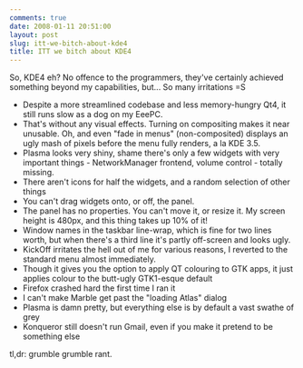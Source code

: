 ```yaml
---
comments: true
date: 2008-01-11 20:51:00
layout: post
slug: itt-we-bitch-about-kde4
title: ITT we bitch about KDE4
---
```


So, KDE4 eh?  No offence to the programmers, they've certainly achieved something beyond my capabilities, but...  So many irritations =S  

<ul><li>Despite a more streamlined codebase and less memory-hungry Qt4, it still runs slow as a dog on my EeePC.</li>  

<li>That's without any visual effects.  Turning on compositing makes it near unusable.  Oh, and even "fade in menus" (non-composited) displays an ugly mash of pixels before the menu fully renders, a la KDE 3.5.</li>  

<li>Plasma looks very shiny, shame there's only a few widgets with very important things - NetworkManager frontend, volume control - totally missing.</li>  

<li>There aren't icons for half the widgets, and a random selection of other things</li>  

<li>You can't drag widgets onto, or off, the panel.</li>  

<li>The panel has no properties.  You can't move it, or resize it.  My screen height is 480px, and this thing takes up 10% of it!</li>  

<li>Window names in the taskbar line-wrap, which is fine for two lines worth, but when there's a third line it's partly off-screen and looks ugly.</li>  

<li>KickOff irritates the hell out of me for various reasons, I reverted to the standard menu almost immediately.</li>  

<li>Though it gives you the option to apply QT colouring to GTK apps, it just applies colour to the butt-ugly GTK1-esque default</li>  

<li>Firefox crashed hard the first time I ran it</li>  

<li>I can't make Marble get past the "loading Atlas" dialog</li>  

<li>Plasma is damn pretty, but everything else is by default a vast swathe of grey</li>  

<li>Konqueror still doesn't run Gmail, even if you make it pretend to be something else</li> </ul> 

tl,dr: grumble grumble rant.
